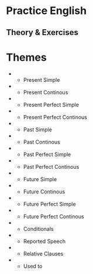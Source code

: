 # Practice English
## Theory & Exercises

# Themes
- - Present Simple
- - Present Continous
- - Present Perfect Simple
- - Present Perfect Continous
- - Past Simple
- - Past Continous
- - Past Perfect Simple
- - Past Perfect Continous
- - Future Simple
- - Future Continous
- - Future Perfect Simple
- - Future Perfect Continous
- - Conditionals
- - Reported Speech
- - Relative Clauses
- - Used to